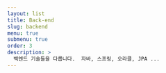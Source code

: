 ```yaml
---
layout: list
title: Back-end
slug: backend
menu: true
submenu: true
order: 3
description: >
  백엔드 기술들을 다룹니다.  자바, 스프링, 오라클, JPA ...
---
```

